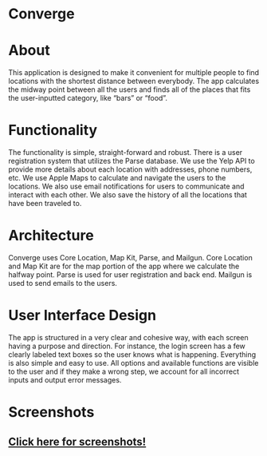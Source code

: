 # Converge

# About 
This application is designed to make it convenient for multiple people to find locations with the shortest
distance between everybody. The app calculates the midway point between all the users and finds all of
the places that fits the user-inputted category, like “bars” or “food”.

# Functionality
The functionality is simple, straight-forward and robust. There is a user registration system that utilizes
the Parse database. We use the Yelp API to provide more details about each location with addresses,
phone numbers, etc. We use Apple Maps to calculate and navigate the users to the locations. We also
use email notifications for users to communicate and interact with each other. We also save the history
of all the locations that have been traveled to.

# Architecture
Converge uses Core Location, Map Kit, Parse, and Mailgun. Core Location and Map Kit are for the map
portion of the app where we calculate the halfway point. Parse is used for user registration and back
end. Mailgun is used to send emails to the users.

# User Interface Design
The app is structured in a very clear and cohesive way, with each screen having a purpose and direction.
For instance, the login screen has a few clearly labeled text boxes so the user knows what is happening.
Everything is also simple and easy to use. All options and available functions are visible to the user and if
they make a wrong step, we account for all incorrect inputs and output error messages. 

# Screenshots 
## [Click here for screenshots!](SCREENSHOTS.md)

